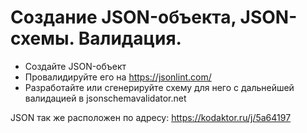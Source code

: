 # Создание JSON-объекта, JSON-схемы. Валидация.

- Создайте JSON-объект
- Провалидируйте его на https://jsonlint.com/
- Разработайте или сгенерируйте схему для него с дальнейшей валидацией в jsonschemavalidator.net

JSON так же расположен по адресу: https://kodaktor.ru/j/5a64197
